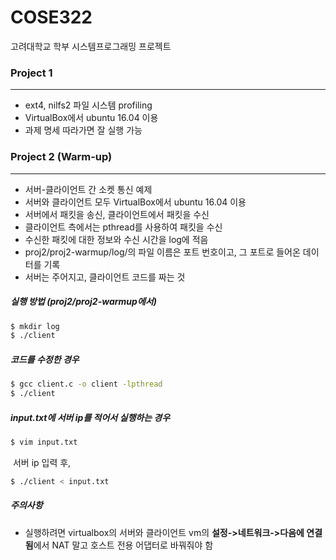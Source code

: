 # COSE322
고려대학교 학부 시스템프로그래밍 프로젝트



### Project 1

-----

- ext4, nilfs2 파일 시스템 profiling
- VirtualBox에서 ubuntu 16.04 이용
- 과제 명세 따라가면 잘 실행 가능





### Project 2 (Warm-up)

---

- 서버-클라이언트 간 소켓 통신 예제
- 서버와 클라이언트 모두 VirtualBox에서 ubuntu 16.04 이용
- 서버에서 패킷을 송신, 클라이언트에서 패킷을 수신
- 클라이언트 측에서는 pthread를 사용하여 패킷을 수신
- 수신한 패킷에 대한 정보와 수신 시간을 log에 적음
- proj2/proj2-warmup/log/의 파일 이름은 포트 번호이고, 그 포트로 들어온 데이터를 기록
- 서버는 주어지고, 클라이언트 코드를 짜는 것



##### 실행 방법 (proj2/proj2-warmup에서)

```bash
$ mkdir log
$ ./client
```

##### 코드를 수정한 경우

```bash
$ gcc client.c -o client -lpthread
$ ./client
```

##### input.txt에 서버 ip를 적어서 실행하는 경우

```bash
$ vim input.txt
```

​	서버 ip 입력 후,

```bash
$ ./client < input.txt
```

##### 주의사항

- 실행하려면 virtualbox의 서버와 클라이언트 vm의 <b>설정->네트워크->다음에 연결됨</b>에서 NAT 말고 호스트 전용 어댑터로 바꿔줘야 함

